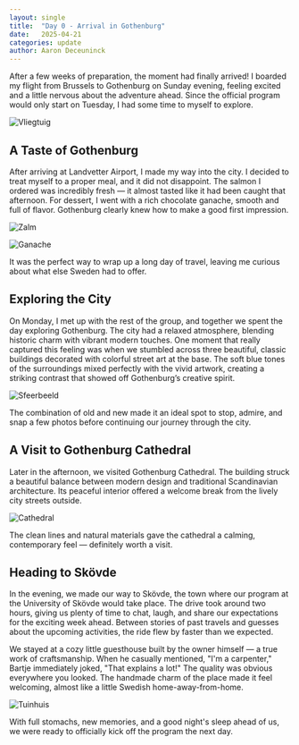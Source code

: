 ```yaml
---
layout: single
title:  "Day 0 - Arrival in Gothenburg"
date:   2025-04-21
categories: update
author: Aaron Deceuninck
---
```


After a few weeks of preparation, the moment had finally arrived! I boarded my flight from Brussels to Gothenburg on Sunday evening, feeling excited and a little nervous about the adventure ahead. Since the official program would only start on Tuesday, I had some time to myself to explore.  

![Vliegtuig](/assets/images/day0/vliegtuig%20foto%201.jpg)

## A Taste of Gothenburg  

After arriving at Landvetter Airport, I made my way into the city. I decided to treat myself to a proper meal, and it did not disappoint. The salmon I ordered was incredibly fresh — it almost tasted like it had been caught that afternoon. For dessert, I went with a rich chocolate ganache, smooth and full of flavor. Gothenburg clearly knew how to make a good first impression.  

![Zalm](/assets/images/day0/zalm%20foto%202.jpg)  

![Ganache](/assets/images/day0/ganache%20foto3.jpg)

It was the perfect way to wrap up a long day of travel, leaving me curious about what else Sweden had to offer.

## Exploring the City  

On Monday, I met up with the rest of the group, and together we spent the day exploring Gothenburg. The city had a relaxed atmosphere, blending historic charm with vibrant modern touches. One moment that really captured this feeling was when we stumbled across three beautiful, classic buildings decorated with colorful street art at the base. The soft blue tones of the surroundings mixed perfectly with the vivid artwork, creating a striking contrast that showed off Gothenburg’s creative spirit.

![Sfeerbeeld](/assets/images/day0/sfeer%20beeld%20foto%204.jpg)

The combination of old and new made it an ideal spot to stop, admire, and snap a few photos before continuing our journey through the city.


## A Visit to Gothenburg Cathedral

Later in the afternoon, we visited Gothenburg Cathedral. The building struck a beautiful balance between modern design and traditional Scandinavian architecture. Its peaceful interior offered a welcome break from the lively city streets outside.

![Cathedral](/assets/images/day0/cathedral%20foto%205.jpg)

The clean lines and natural materials gave the cathedral a calming, contemporary feel — definitely worth a visit.

## Heading to Skövde

In the evening, we made our way to Skövde, the town where our program at the University of Skövde would take place. The drive took around two hours, giving us plenty of time to chat, laugh, and share our expectations for the exciting week ahead. Between stories of past travels and guesses about the upcoming activities, the ride flew by faster than we expected.

We stayed at a cozy little guesthouse built by the owner himself — a true work of craftsmanship. When he casually mentioned, "I'm a carpenter," Bartje immediately joked, "That explains a lot!" The quality was obvious everywhere you looked. The handmade charm of the place made it feel welcoming, almost like a little Swedish home-away-from-home.

![Tuinhuis](/assets/images/day0/foto%20tuinhuis%20foto%206.JPG)

With full stomachs, new memories, and a good night's sleep ahead of us, we were ready to officially kick off the program the next day.